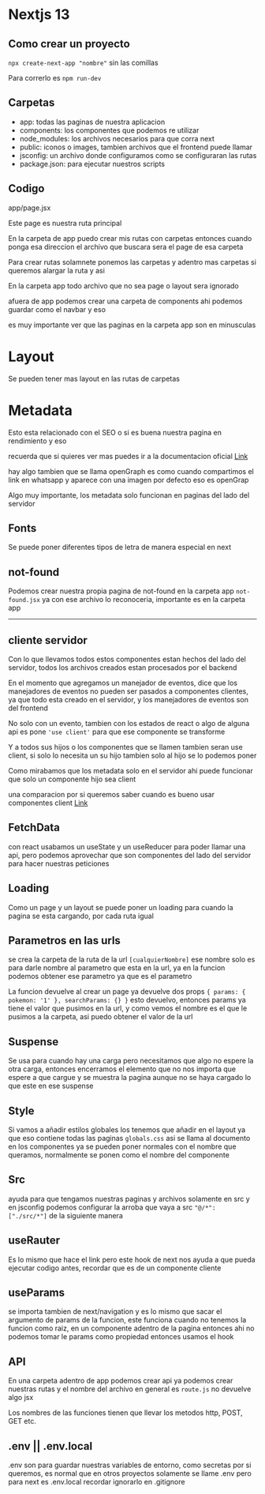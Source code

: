 # Nextjs 13

## Como crear un proyecto

`npx create-next-app "nombre"` sin las comillas

Para correrlo es `npm run-dev`

## Carpetas

- app: todas las paginas de nuestra aplicacion
- components: los componentes que podemos re utilizar
- node_modules: los archivos necesarios para que corra next
- public: iconos o images, tambien archivos que el frontend puede llamar
- jsconfig: un archivo donde configuramos como se configuraran las rutas
- package.json: para ejecutar nuestros scripts

## Codigo

app/page.jsx

Este page es nuestra ruta principal

En la carpeta de app puedo crear mis rutas con carpetas entonces cuando ponga esa direccion el archivo que buscara sera el page de esa carpeta

Para crear rutas solamnete ponemos las carpetas y adentro mas carpetas si queremos alargar la ruta y asi

En la carpeta app todo archivo que no sea page o layout sera ignorado

afuera de app podemos crear una carpeta de components ahi podemos guardar como el navbar y eso

es muy importante ver que las paginas en la carpeta app son en minusculas

# Layout

Se pueden tener mas layout en las rutas de carpetas

# Metadata

Esto esta relacionado con el SEO o si es buena nuestra pagina en rendimiento y eso

recuerda que si quieres ver mas puedes ir a la documentacion oficial
[Link](https://nextjs.org/docs/app/api-reference/functions/generate-metadata)

hay algo tambien que se llama openGraph es como cuando compartimos el link en whatsapp y aparece con una imagen por defecto eso es openGrap

Algo muy importante, los metadata solo funcionan en paginas del lado del servidor

## Fonts

Se puede poner diferentes tipos de letra de manera especial en next

## not-found

Podemos crear nuestra propia pagina de not-found en la carpeta app `not-found.jsx` ya con ese archivo lo reconoceria, importante es en la carpeta app

---

## cliente servidor

Con lo que llevamos todos estos componentes estan hechos del lado del servidor, todos los archivos creados estan procesados por el backend

En el momento que agregamos un manejador de eventos, dice que los manejadores de eventos no pueden ser pasados a componentes clientes, ya que todo esta creado en el servidor, y los manejadores de eventos son del frontend

No solo con un evento, tambien con los estados de react o algo de alguna api es pone `'use client'` para que ese componente se transforme

Y a todos sus hijos o los componentes que se llamen tambien seran use client, si solo lo necesita un su hijo tambien solo al hijo se lo podemos poner

Como mirabamos que los metadata solo en el servidor ahi puede funcionar que solo un componente hijo sea client

una comparacion por si queremos saber cuando es bueno usar componentes client [Link](https://nextjs.org/docs/getting-started/react-essentials)

## FetchData

con react usabamos un useState y un useReducer para poder llamar una api, pero podemos aprovechar que son componentes del lado del servidor para hacer nuestras peticiones

## Loading

Como un page y un layout se puede poner un loading para cuando la pagina se esta cargando, por cada ruta igual

## Parametros en las urls

se crea la carpeta de la ruta de la url `[cualquierNombre]` ese nombre solo es para darle nombre al parametro que esta en la url, ya en la funcion podemos obtener ese parametro ya que es el parametro

La funcion devuelve al crear un page ya devuelve dos props `{ params: { pokemon: '1' }, searchParams: {} }` esto devuelvo, entonces params ya tiene el valor que pusimos en la url, y como vemos el nombre es el que le pusimos a la carpeta, asi puedo obtener el valor de la url

## Suspense

Se usa para cuando hay una carga pero necesitamos que algo no espere la otra carga, entonces encerramos el elemento que no nos importa que espere a que cargue y se muestra la pagina aunque no se haya cargado lo que este en ese suspense

## Style

Si vamos a añadir estilos globales los tenemos que añadir en el layout ya que eso contiene todas las paginas `globals.css` asi se llama al documento en los componentes ya se pueden poner normales con el nombre que queramos, normalmente se ponen como el nombre del componente

## Src

ayuda para que tengamos nuestras paginas y archivos solamente en src y en jsconfig podemos configurar la arroba que vaya a src `"@/*": ["./src/*"]` de la siguiente manera

## useRauter

Es lo mismo que hace el link pero este hook de next nos ayuda a que pueda ejecutar codigo antes, recordar que es de un componente cliente

## useParams

se importa tambien de next/navigation y es lo mismo que sacar el argumento de params de la funcion, este funciona cuando no tenemos la funcion como raiz, en un componente adentro de la pagina entonces ahi no podemos tomar le params como propiedad entonces usamos el hook

## API

En una carpeta adentro de app podemos crear api ya podemos crear nuestras rutas y el nombre del archivo en general es `route.js` no devuelve algo jsx

Los nombres de las funciones tienen que llevar los metodos http, POST, GET etc.

## .env || .env.local
.env son para guardar nuestras variables de entorno, como secretas por si queremos, es normal que en otros proyectos solamente se llame .env pero para next es .env.local recordar ignorarlo en .gitignore